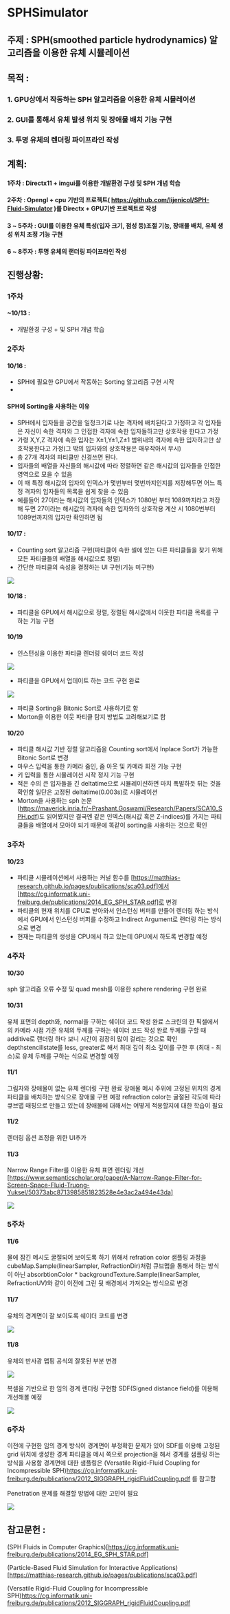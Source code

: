 # SPHSimulator

## 주제 : SPH(smoothed particle hydrodynamics) 알고리즘을 이용한 유체 시뮬레이션

## 목적 :
### 1. GPU상에서 작동하는 SPH 알고리즘을 이용한 유체 시뮬레이션
### 2. GUI를 통해서 유체 발생 위치 및 장애물 배치 기능 구현
### 3. 투명 유체의 렌더링 파이프라인 작성

## 계획:
#### 1주차 : Directx11 + imgui를 이용한 개발환경 구성 및 SPH 개념 학습

#### 2주차 : Opengl + cpu 기반의 프로젝트( https://github.com/lijenicol/SPH-Fluid-Simulator )를 Directx + GPU기반 프로젝트로 작성

#### 3 ~ 5주차 : GUI를 이용한 유체 특성(입자 크기, 점성 등)조절 기능, 장애물 배치, 유체 생성 위치 조정 기능 구현

#### 6 ~ 8주자 : 투명 유체의 랜더링 파이프라인 작성

## 진행상황:
### 1주차
#### ~10/13 : 
* 개발환경 구성 + 및 SPH 개념 학습 

### 2주차
#### 10/16 :
* SPH에 필요한 GPU에서 작동하는 Sorting 알고리즘 구현 시작
* 
#### SPH에 Sorting을 사용하는 이유
* SPH에서 입자들을 공간을 일정크기로 나눈 격자에 배치된다고 가정하고 각 입자들은 자신이 속한 격자와 그 인접한 격자에 속한 입자들하고만 상호작용 한다고 가정
* 가령 X,Y,Z 격자에 속한 입자는 X±1,Y±1,Z±1 범위내의 격자에 속한 입자하고만 상호작용한다고 가정(그 밖의 입자와의 상호작용은 매우작아서 무시)
* 총 27개 격자의 파티클만 신경쓰면 된다.
* 입자들의 배열을 자신들의 해시값에 따라 정렬하면 같은 해시값의 입자들을 인접한 영역으로 모을 수 있음
* 이 때 특정 해시값의 입자의 인덱스가 몇번부터 몇번까지인지를 저장해두면 어느 특정 격자의 입자들의 목록을 쉽게 찾을 수 있음
* 예를들어 27이라는 해시값의 입자들의 인덱스가 1080번 부터 1089까지라고 저장해 두면 27이라는 해시값의 격자에 속한 입자와의 상호작용 계산 시 1080번부터 1089번까지의 입자만 확인하면 됨 

#### 10/17 :
* Counting sort 알고리즘 구현(파티클이 속한 셀에 있는 다른 파티클들을 찾기 위해 모든 파티클들의 배열을 해시값으로 정렬)
* 간단한 파티클의 속성을 결정하는 UI 구현(기능 미구현)

<img src="./Images/ParticlePropertyUI.png">

#### 10/18 : 
* 파티클을 GPU에서 해시값으로 정렬, 정렬된 해시값에서 이웃한 파티클 목록를 구하는 기능 구현

#### 10/19
* 인스턴싱을 이용한 파티클 렌더링 쉐이더 코드 작성
<img src="./Images/ParticleInstanced.png">

* 파티클을 GPU에서 업데이트 하는 코드 구현 완료
<img src="./Images/ParticleFall.gif">

* 파티클 Sorting을 Bitonic Sort로 사용하기로 함
* Morton을 이용한 이웃 파티클 탐지 방법도 고려해보기로 함

#### 10/20
* 파티클 해시값 기반 정렬 알고리즘을 Counting sort에서 Inplace Sort가 가능한 Bitonic Sort로 변경
* 마우스 입력을 통한 카메라 줌인, 줌 아웃 및 카메라 회전 기능 구현
* 키 입력을 통한 시뮬레이션 시작 정지 기능 구현
* 적은 수의 큰 입자들을 긴 deltatime으로 시뮬레이션하면 마치 폭발하듯 튀는 것을 확인함 일단은 고정된 deltatime(0.003s)로 시뮬레이션
* Morton을 사용하는 sph 논문(https://maverick.inria.fr/~Prashant.Goswami/Research/Papers/SCA10_SPH.pdf)도 읽어봤지만 결국엔 같은 인덱스(해시값 혹은 Z-indices)를 가지는 파티클들을 배열에서 모아야 되기 때문에 똑같이 sorting을 사용하는 것으로 확인

### 3주차
#### 10/23
* 파티클 시뮬레이션에서 사용하는 커널 함수를 [https://matthias-research.github.io/pages/publications/sca03.pdf]에서 [https://cg.informatik.uni-freiburg.de/publications/2014_EG_SPH_STAR.pdf]로 변경
* 파티클의 현재 위치를 CPU로 받아와서 인스턴싱 버퍼를 만들어 렌더링 하는 방식에서 GPU에서 인스턴싱 버퍼를 수정하고 Indirect Argument로 랜더링 하는 방식으로 변경
* 현재는 파티클의 생성을 CPU에서 하고 있는데 GPU에서 하도록 변경할 예정

### 4주차
#### 10/30
sph 알고리즘 오류 수정 및 quad mesh를 이용한 sphere rendering 구현 완료

#### 10/31
유체 표면의 depth와, normal을 구하는 쉐이더 코드 작성 완료
스크린의 한 픽셀에서의 카메라 시점 기준 유체의 두께를 구하는 쉐이더 코드 작성 완료
두께를 구할 때 additive로 랜더링 하다 보니 시간이 굉장히 많이 걸리는 것으로 확인 depthstencillstate를 less, greater로 해서 최대 깊이 최소 깊이를 구한 후 (최대 - 최소)로 유체 두께를 구하는 식으로 변경할 예정

#### 11/1
그림자와 장애물이 없는 유체 렌더링 구현 완료
장애물 메시 주위에 고정된 위치의 경계 파티클을 배치하는 방식으로 장애물 구현 예정
refraction color는 굴절된 각도에 따라 큐브맵 매핑으로 만들고 있는데 장애물에 대해서는 어떻게 적용할지에 대한 학습이 필요

#### 11/2
렌더링 옵션 조정을 위한 UI추가

#### 11/3
Narrow Range Filter를 이용한 유체 표면 렌더링 개선
[https://www.semanticscholar.org/paper/A-Narrow-Range-Filter-for-Screen-Space-Fluid-Truong-Yuksel/50373abc8713985851823528e4e3ac2a494e43da]

<img src="./Images/transparentFluid.gif">

### 5주차
#### 11/6
물에 잠긴 메시도 굴절되어 보이도록 하기 위해서
refration color 샘플링 과정을 
cubeMap.Sample(linearSampler, RefractionDir)처럼 큐브맵을 통해서 하는 방식이 아닌
absorbtionColor * backgroundTexture.Sample(linearSampler, RefractionUV)와 같이 이전에 그린 뒷 배경에서 가져오는 방식으로 변경

#### 11/7
유체의 경계면이 잘 보이도록 쉐이더 코드를 변경

<img src="./Images/boundary.jpg">

#### 11/8
유체의 반사광 맵핑 공식의 잘못된 부분 변경

<img src="./Images/reflection.jpg">

복셀을 기반으로 한 임의 경계 렌더링 구현함 SDF(Signed distance field)를 이용해 개선해볼 예정

<img src="./Images/bowl.gif">

### 6주차
이전에 구현한 임의 경계 방식이 경계면이 부정확한 문제가 있어
SDF를 이용해 고정된 grid 위치에 생성한 경계 파티클을 메시 쪽으로 projection을 해서 경계를 샘플링 하는 방식을 사용함
경계면에 대한 샘플링은 (Versatile Rigid-Fluid Coupling for Incompressible SPH)https://cg.informatik.uni-freiburg.de/publications/2012_SIGGRAPH_rigidFluidCoupling.pdf
를 참고함

Penetration 문제를 해결할 방법에 대한 고민이 필요

<img src="./Images/sdfBoundary.gif">


## 참고문헌 :

(SPH Fluids in Computer Graphics)[https://cg.informatik.uni-freiburg.de/publications/2014_EG_SPH_STAR.pdf]

(Particle-Based Fluid Simulation for Interactive Applications)[https://matthias-research.github.io/pages/publications/sca03.pdf]

(Versatile Rigid-Fluid Coupling for Incompressible SPH)https://cg.informatik.uni-freiburg.de/publications/2012_SIGGRAPH_rigidFluidCoupling.pdf
